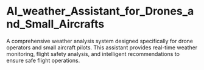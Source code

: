 # AI_weather_Assistant_for_Drones_and_Small_Aircrafts
A comprehensive weather analysis system designed specifically for drone operators and small aircraft pilots. This assistant provides real-time weather monitoring, flight safety analysis, and intelligent recommendations to ensure safe flight operations.
